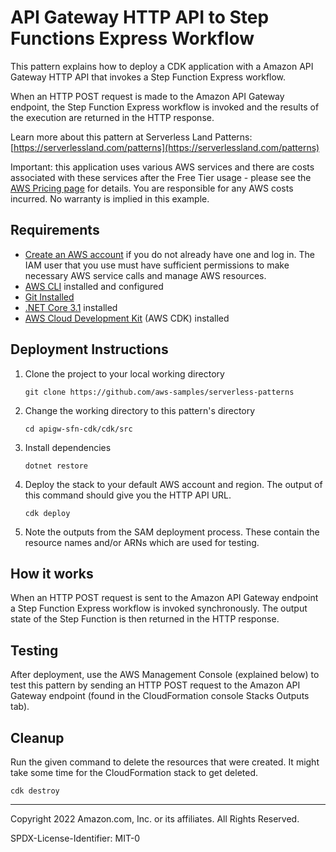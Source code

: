 # API Gateway HTTP API to Step Functions Express Workflow

This pattern explains how to deploy a CDK application with a Amazon API Gateway HTTP API that invokes a Step Function Express workflow.

When an HTTP POST request is made to the Amazon API Gateway endpoint, the Step Function Express workflow is invoked and the results of the execution are returned in the HTTP response.

Learn more about this pattern at Serverless Land Patterns: [https://serverlessland.com/patterns](https://serverlessland.com/patterns)

Important: this application uses various AWS services and there are costs associated with these services after the Free Tier usage - please see the [AWS Pricing page](https://aws.amazon.com/pricing/) for details. You are responsible for any AWS costs incurred. No warranty is implied in this example.

## Requirements

* [Create an AWS account](https://portal.aws.amazon.com/gp/aws/developer/registration/index.html) if you do not already have one and log in. The IAM user that you use must have sufficient permissions to make necessary AWS service calls and manage AWS resources.
* [AWS CLI](https://docs.aws.amazon.com/cli/latest/userguide/install-cliv2.html) installed and configured
* [Git Installed](https://git-scm.com/book/en/v2/Getting-Started-Installing-Git)
* [.NET Core 3.1](https://dotnet.microsoft.com/en-us/download/dotnet/3.1) installed
* [AWS Cloud Development Kit](https://docs.aws.amazon.com/cdk/latest/guide/cli.html) (AWS CDK) installed

## Deployment Instructions

1. Clone the project to your local working directory
    ```
    git clone https://github.com/aws-samples/serverless-patterns
    ```

2. Change the working directory to this pattern's directory
    ```
    cd apigw-sfn-cdk/cdk/src
    ```

3. Install dependencies
    ```
    dotnet restore
    ```

4. Deploy the stack to your default AWS account and region. The output of this command should give you the HTTP API URL.
    ```
    cdk deploy
    ```

5. Note the outputs from the SAM deployment process. These contain the resource names and/or ARNs which are used for testing.

## How it works

When an HTTP POST request is sent to the Amazon API Gateway endpoint a Step Function Express workflow is invoked synchronously. The output state of the Step Function is then returned in the HTTP response.

## Testing

After deployment, use the AWS Management Console (explained below) to test this pattern by sending an HTTP POST request to the Amazon API Gateway endpoint (found in the CloudFormation console Stacks Outputs tab).

## Cleanup
 
Run the given command to delete the resources that were created. It might take some time for the CloudFormation stack to get deleted.
```
cdk destroy
```

----
Copyright 2022 Amazon.com, Inc. or its affiliates. All Rights Reserved.

SPDX-License-Identifier: MIT-0

